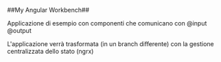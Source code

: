 ##My Angular Workbench## 

Applicazione di esempio con componenti che comunicano con @input @output

L'applicazione verrà trasformata (in un branch differente) con la gestione centralizzata dello stato (ngrx)
